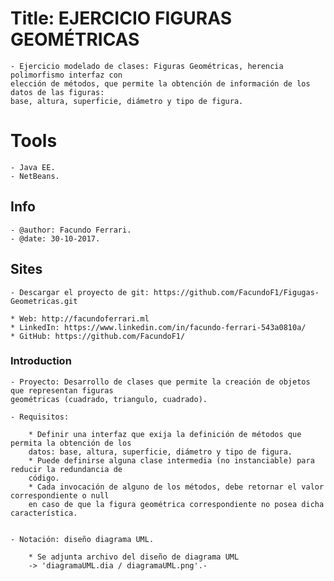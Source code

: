 # Title: EJERCICIO FIGURAS GEOMÉTRICAS

	- Ejercicio modelado de clases: Figuras Geométricas, herencia polimorfismo interfaz con  
	elección de métodos, que permite la obtención de información de los datos de las figuras: 
	base, altura, superficie, diámetro y tipo de figura.  	 

# Tools

	- Java EE.
	- NetBeans.

## Info

	- @author: Facundo Ferrari.
	- @date: 30-10-2017.

## Sites

	- Descargar el proyecto de git: https://github.com/FacundoF1/Figugas-Geometricas.git
	
	* Web: http://facundoferrari.ml
	* LinkedIn: https://www.linkedin.com/in/facundo-ferrari-543a0810a/
	* GitHub: https://github.com/FacundoF1/

### Introduction

	- Proyecto: Desarrollo de clases que permite la creación de objetos que representan figuras
	geométricas (cuadrado, triangulo, cuadrado).
	
	- Requisitos:

		* Definir una interfaz que exija la definición de métodos que permita la obtención de los
		datos: base, altura, superficie, diámetro y tipo de figura.
		* Puede definirse alguna clase intermedia (no instanciable) para reducir la redundancia de
		código.
		* Cada invocación de alguno de los métodos, debe retornar el valor correspondiente o null
		en caso de que la figura geométrica correspondiente no posea dicha característica.
		

	- Notación: diseño diagrama UML.

		* Se adjunta archivo del diseño de diagrama UML 
		-> 'diagramaUML.dia / diagramaUML.png'.- 
